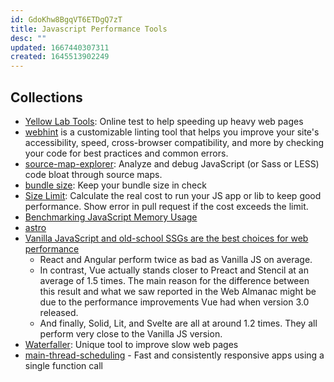 ```yaml
---
id: GdoKhw8BgqVT6ETDgQ7zT
title: Javascript Performance Tools
desc: ""
updated: 1667440307311
created: 1645513902249
---
```


## Collections

- [Yellow Lab Tools](https://github.com/YellowLabTools/YellowLabTools): Online test to help speeding up heavy web pages
- [webhint](https://github.com/webhintio/hint) is a customizable linting tool that helps you improve your site's accessibility, speed, cross-browser compatibility, and more by checking your code for best practices and common errors.
- [source-map-explorer](https://github.com/danvk/source-map-explorer): Analyze and debug JavaScript (or Sass or LESS) code bloat through source maps.
- [bundle size](https://github.com/siddharthkp/bundlesize): Keep your bundle size in check
- [Size Limit](https://github.com/ai/size-limit): Calculate the real cost to run your JS app or lib to keep good performance. Show error in pull request if the cost exceeds the limit.
- [Benchmarking JavaScript Memory Usage](https://blog.webpagetest.org/posts/benchmarking-javascript-memory-usage/)
- [astro](https://github.com/snowpackjs/astro)
- [Vanilla JavaScript and old-school SSGs are the best choices for web performance](https://gomakethings.com/vanilla-javascript-and-old-school-ssgs-are-the-best-choices-for-web-performance/)
  - React and Angular perform twice as bad as Vanilla JS on average.
  - In contrast, Vue actually stands closer to Preact and Stencil at an average of 1.5 times. The main reason for the difference between this result and what we saw reported in the Web Almanac might be due to the performance improvements Vue had when version 3.0 released.
  - And finally, Solid, Lit, and Svelte are all at around 1.2 times. They all perform very close to the Vanilla JS version.
- [Waterfaller](https://waterfaller.dev/): Unique tool to improve slow web pages
- [main-thread-scheduling](https://github.com/astoilkov/main-thread-scheduling) - Fast and consistently responsive apps using a single function call
